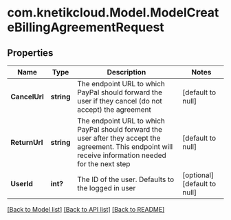 # com.knetikcloud.Model.ModelCreateBillingAgreementRequest
## Properties

Name | Type | Description | Notes
------------ | ------------- | ------------- | -------------
**CancelUrl** | **string** | The endpoint URL to which PayPal should forward the user if they cancel (do not accept) the agreement | [default to null]
**ReturnUrl** | **string** | The endpoint URL to which PayPal should forward the user after they accept the agreement. This endpoint will receive information needed for the next step | [default to null]
**UserId** | **int?** | The ID of the user. Defaults to the logged in user | [optional] [default to null]

[[Back to Model list]](../README.md#documentation-for-models) [[Back to API list]](../README.md#documentation-for-api-endpoints) [[Back to README]](../README.md)


